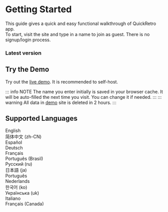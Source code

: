 # Getting Started

This guide gives a quick and easy functional walkthrough of QuickRetro app.\
To start, visit the site and type in a name to join as guest. There is no signup/login process.

### Latest version <Badge type="tip" text="v1.5.0" />

## Try the Demo
Try out the [live demo](https://demo.quickretro.app). It is recommended to self-host.

::: info NOTE
The name you enter initially is saved in your browser cache. It will be auto-filled the next time you visit. You can change it if needed.
:::
::: warning
All data in [demo](https://demo.quickretro.app) site is deleted in 2 hours.
:::

## Supported Languages
English\
简体中文 (zh-CN) <Badge type="info" text="No PDF download. Only Print option." />\
Español\
Deutsch\
Français\
Português (Brasil)\
Русский (ru) <Badge type="info" text="No PDF download. Only Print option." />\
日本語 (ja) <Badge type="info" text="No PDF download. Only Print option." />\
Português\
Nederlands\
한국어 (ko) <Badge type="info" text="No PDF download. Only Print option." />\
Українська (uk) <Badge type="info" text="No PDF download. Only Print option." />\
Italiano\
Français (Canada)